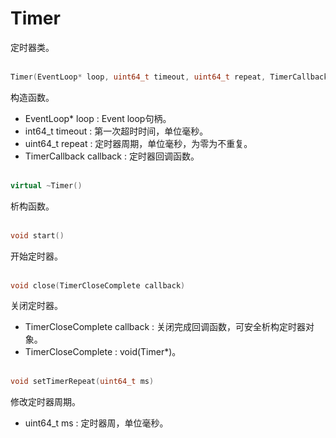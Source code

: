 # Timer
定时器类。
<br></br>
```C++
Timer(EventLoop* loop, uint64_t timeout, uint64_t repeat, TimerCallback callback)
```
构造函数。
* EventLoop* loop : Event loop句柄。
* int64_t timeout :  第一次超时时间，单位毫秒。
* uint64_t repeat :  定时器周期，单位毫秒，为零为不重复。
* TimerCallback callback : 定时器回调函数。
<br></br>
```C++
virtual ~Timer()
```
析构函数。
<br></br>
```C++
void start()
```
开始定时器。
<br></br>
```C++
void close(TimerCloseComplete callback)
```
关闭定时器。
* TimerCloseComplete callback : 关闭完成回调函数，可安全析构定时器对象。
* TimerCloseComplete  : void(Timer*)。
<br></br>
```C++
void setTimerRepeat(uint64_t ms)
```
修改定时器周期。
* uint64_t ms : 定时器周，单位毫秒。